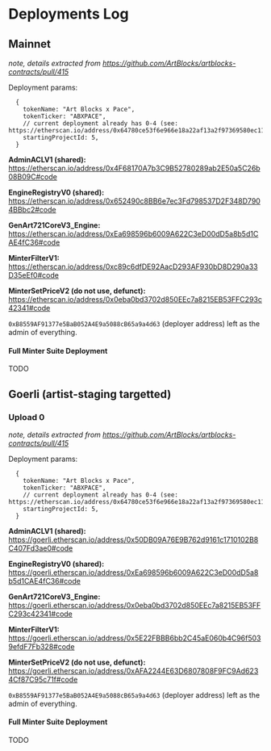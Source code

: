 # Deployments Log


## Mainnet

*note, details extracted from https://github.com/ArtBlocks/artblocks-contracts/pull/415*

Deployment params:

```
  {
    tokenName: "Art Blocks x Pace",
    tokenTicker: "ABXPACE",
    // current deployment already has 0-4 (see: https://etherscan.io/address/0x64780ce53f6e966e18a22af13a2f97369580ec11)
    startingProjectId: 5,
  }
```

**AdminACLV1 (shared):** https://etherscan.io/address/0x4F68170A7b3C9B52780289ab2E50a5C26b08B09C#code

**EngineRegistryV0 (shared):** https://etherscan.io/address/0x652490c8BB6e7ec3Fd798537D2F348D7904BBbc2#code

**GenArt721CoreV3_Engine:** https://etherscan.io/address/0xEa698596b6009A622C3eD00dD5a8b5d1CAE4fC36#code

**MinterFilterV1:** https://etherscan.io/address/0xc89c6dfDE92AacD293AF930bD8D290a33D35eEf0#code

**MinterSetPriceV2 (do not use, defunct):** https://etherscan.io/address/0x0eba0bd3702d850EEc7a8215EB53FFC293c42341#code

`0xB8559AF91377e5BaB052A4E9a5088cB65a9a4d63` (deployer address) left as the admin of everything.

#### Full Minter Suite Deployment

TODO


## Goerli (artist-staging targetted)

### Upload 0

*note, details extracted from https://github.com/ArtBlocks/artblocks-contracts/pull/415*

Deployment params:

```
  {
    tokenName: "Art Blocks x Pace",
    tokenTicker: "ABXPACE",
    // current deployment already has 0-4 (see: https://etherscan.io/address/0x64780ce53f6e966e18a22af13a2f97369580ec11)
    startingProjectId: 5,
  }
```

**AdminACLV1 (shared):** https://goerli.etherscan.io/address/0x50DB09A76E9B762d9161c1710102B8C407Fd3ae0#code

**EngineRegistryV0 (shared):** https://goerli.etherscan.io/address/0xEa698596b6009A622C3eD00dD5a8b5d1CAE4fC36#code

**GenArt721CoreV3_Engine:** https://goerli.etherscan.io/address/0x0eba0bd3702d850EEc7a8215EB53FFC293c42341#code

**MinterFilterV1:** https://goerli.etherscan.io/address/0x5E22FBBB6bb2C45aE060b4C96f5039efdF7Fb328#code

**MinterSetPriceV2 (do not use, defunct):** https://goerli.etherscan.io/address/0xAFA2244E63D6807808F9FC9Ad6234Cf87C95c71f#code

`0xB8559AF91377e5BaB052A4E9a5088cB65a9a4d63` (deployer address) left as the admin of everything.

#### Full Minter Suite Deployment

TODO